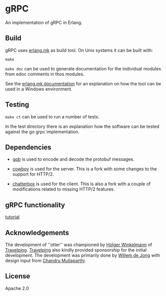 # gRPC

An implementation of gRPC in Erlang.

## Build
gRPC uses [erlang.mk](https://erlang.mk/) as build tool. On Unix systems it can be built
with: 

```
make
```

`make doc` can be used to generate documentation for the individual
modules from edoc comments in thos modules.

See the [erlang.mk documentation](https://erlang.mk/guide/installation.html#_on_windows) for
an explanation on how the tool can be used in a Windows environment.

## Testing
`make ct` can be used to run a number of tests. 

In the test directory there is an explanation how the software can be
tested against the go grpc implementation.

## Dependencies

- [gpb](https://github.com/tomas-abrahamsson/gpb) is used to encode and
  decode the protobuf messages.

- [cowboy](https://github.com/willemdj/cowboy) is used for the server.
  This is a fork with some changes to the support for HTTP/2.

- [chatterbox](https://github.com/willemdj/chatterbox) is used for the
  client. This is also a fork with a couple of modifications related to missing
  HTTP/2 features.

## gRPC functionality

[tutorial](/doc/tutorial.md)

## Acknowledgements

The development of ''otter'' was championed by [Holger Winkelmann](https://github.com/hwinkel) of [Travelping](https://github.com/travelping). [Travelping](https://github.com/travelping) also kindly provided sponsorship for the initial development. The development was primarily done by [Willem de Jong](https://github.com/willemdj) with design input from [Chandru Mullaparthi](https://github.com/cmullaparthi).

## License

Apache 2.0

